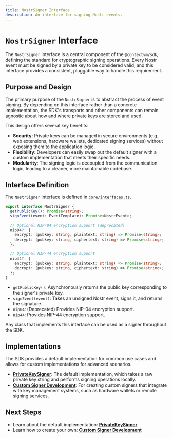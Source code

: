 ```yaml
---
title: NostrSigner Interface
description: An interface for signing Nostr events.
---
```


# `NostrSigner` Interface

The `NostrSigner` interface is a central component of the `@contextvm/sdk`, defining the standard for cryptographic signing operations. Every Nostr event must be signed by a private key to be considered valid, and this interface provides a consistent, pluggable way to handle this requirement.

## Purpose and Design

The primary purpose of the `NostrSigner` is to abstract the process of event signing. By depending on this interface rather than a concrete implementation, the SDK's transports and other components can remain agnostic about how and where private keys are stored and used.

This design offers several key benefits:

-   **Security**: Private keys can be managed in secure environments (e.g., web extensions, hardware wallets, dedicated signing services) without exposing them to the application logic.
-   **Flexibility**: Developers can easily swap out the default signer with a custom implementation that meets their specific needs.
-   **Modularity**: The signing logic is decoupled from the communication logic, leading to a cleaner, more maintainable codebase.

## Interface Definition

The `NostrSigner` interface is defined in [`core/interfaces.ts`](/contextvm-docs/core/interfaces#nostrsigner).

```typescript
export interface NostrSigner {
  getPublicKey(): Promise<string>;
  signEvent(event: EventTemplate): Promise<NostrEvent>;

  // Optional NIP-04 encryption support (deprecated)
  nip04?: {
    encrypt: (pubkey: string, plaintext: string) => Promise<string>;
    decrypt: (pubkey: string, ciphertext: string) => Promise<string>;
  };

  // Optional NIP-44 encryption support
  nip44?: {
    encrypt: (pubkey: string, plaintext: string) => Promise<string>;
    decrypt: (pubkey: string, ciphertext: string) => Promise<string>;
  };
}
```

-   `getPublicKey()`: Asynchronously returns the public key corresponding to the signer's private key.
-   `signEvent(event)`: Takes an unsigned Nostr event, signs it, and returns the signature.
-   `nip04`: (Deprecated) Provides NIP-04 encryption support.
-   `nip44`: Provides NIP-44 encryption support.

Any class that implements this interface can be used as a signer throughout the SDK.

## Implementations

The SDK provides a default implementation for common use cases and allows for custom implementations for advanced scenarios.

-   **[PrivateKeySigner](/contextvm-docs/signer/private-key-signer)**: The default implementation, which takes a raw private key string and performs signing operations locally.
-   **[Custom Signer Development](/contextvm-docs/signer/custom-signer-development)**: For creating custom signers that integrate with key management systems, such as hardware wallets or remote signing services.

## Next Steps

-   Learn about the default implementation: **[PrivateKeySigner](/contextvm-docs/signer/private-key-signer)**
-   Learn how to create your own: **[Custom Signer Development](/contextvm-docs/signer/custom-signer-development)**